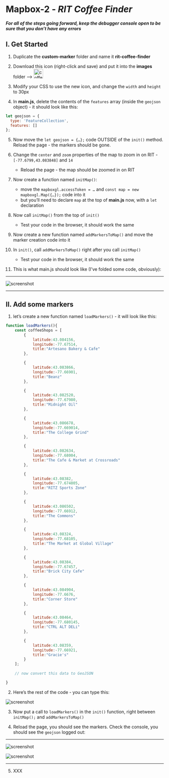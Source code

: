 # Mapbox-2 - *RIT Coffee Finder*


***For all of the steps going forward, keep the debugger console open to be sure that you don’t have any errors***

## I. Get Started

1) Duplicate the **custom-marker** folder and name it **rit-coffee-finder**

2) Download this icon (right-click and save) and put it into the **images** folder --> <img src="./_images/_map-images/coffee-icon.png" alt="coffee icon" width="30" height="30">

3) Modify your CSS to use the new icon, and change the `width` and `height` to 30px

4) In **main.js**, delete the contents of the `features` array (inside the `geojson` object) - it should look like this:

```js
let geojson = {
  type: 'FeatureCollection',
  features: []
};
```
    
5) Now move the `let geojson = {…};` code OUTSIDE of the `init()` method. Reload the page - the markers should be gone.
    

6) Change the `center` and `zoom` properties of the map to zoom in on RIT - `[-77.6799,43.083848]` and `14`

    - Reload the page - the map should be zoomed in on RIT

7) Now create a function named `initMap()`:

    - move the `mapboxgl.accessToken = …` and `const map = new mapboxgl.Map({…});` code into it
    - but you’ll need to declare `map` at the top of **main.js** now, with a `let` declaration

8) Now call `initMap()` from the top of `init()`

    - Test your code in the browser, it should work the same

9) Now create a new function named `addMarkersToMap()` and move the marker creation code into it

10) In `init()`,  call `addMarkersToMap()` right after you call `initMap()`

    - Test your code in the browser, it should work the same

11) This is what main.js should look like (I’ve folded some code, obviously):

<hr>

![screenshot](./_images/_map-images/maps-5.jpg)

<hr>

## II. Add some markers

1) let’s create a new function named `loadMarkers()` - it will look like this:

```js
function loadMarkers(){
	const coffeeShops = [
		{
			latitude:43.084156,
			longitude:-77.67514,
			title:"Artesano Bakery & Cafe"
		},

		{
			latitude:43.083866,
			longitude:-77.66901,
			title:"Beanz"
		},

		{
			latitude:43.082520,
			longitude:-77.67980,
			title:"Midnight Oil"
		},

		{
			latitude:43.086678,
			longitude:-77.669014,
			title:"The College Grind"
		},

		{
			latitude:43.082634,
			longitude:-77.68004,
			title:"The Cafe & Market at Crossroads"
		},

		{
			latitude:43.08382,
			longitude:-77.674805,
			title:"RITZ Sports Zone"
		},

		{
			latitude:43.086502,
			longitude:-77.66912,
			title:"The Commons"
		},

		{
			latitude:43.08324,
			longitude:-77.68105,
			title:"The Market at Global Village"
		},

		{
			latitude:43.08384,
			longitude:-77.67457,
			title:"Brick City Cafe"
		},

		{
			latitude:43.084904,
			longitude:-77.6676,
			title:"Corner Store"
		},

		{
			latitude:43.08464,
			longitude:-77.680145,
			title:"CTRL ALT DELi"
		},

		{
			latitude:43.08359,
			longitude:-77.66921,
			title:"Gracie's"
		}
	];
	
	// now convert this data to GeoJSON

}
```


2) Here’s the rest of the code - you can type this:

![screenshot](./_images/_map-images/maps-6.jpg)

3) Now put a call to `loadMarkers()` in the `init()` function, right between `initMap();` and `addMarkersToMap()`

4) Reload the page, you should see the markers. Check the console, you should see the `geojson` logged out:

<hr>

![screenshot](./_images/_map-images/maps-7.jpg)

![screenshot](./_images/_map-images/maps-8.jpg)

<hr>

5) XXX


